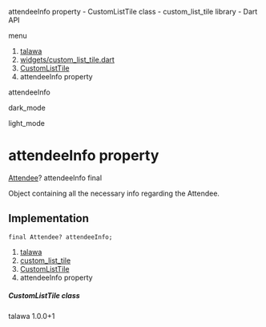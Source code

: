




attendeeInfo property - CustomListTile class - custom\_list\_tile library - Dart API







menu

1. [talawa](../../index.html)
2. [widgets/custom\_list\_tile.dart](../../widgets_custom_list_tile/widgets_custom_list_tile-library.html)
3. [CustomListTile](../../widgets_custom_list_tile/CustomListTile-class.html)
4. attendeeInfo property

attendeeInfo


dark\_mode

light\_mode




# attendeeInfo property


[Attendee](../../models_events_event_model/Attendee-class.html)?
attendeeInfo
final

Object containing all the necessary info regarding the Attendee.


## Implementation

```
final Attendee? attendeeInfo;
```

 


1. [talawa](../../index.html)
2. [custom\_list\_tile](../../widgets_custom_list_tile/widgets_custom_list_tile-library.html)
3. [CustomListTile](../../widgets_custom_list_tile/CustomListTile-class.html)
4. attendeeInfo property

##### CustomListTile class





talawa
1.0.0+1






